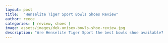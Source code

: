 ```yaml
---
layout: post
title:  "Henselite Tiger Sport Bowls Shoes Review"
author: reece
categories: [ review, shoes ]
image: assets/images/dek-unisex-bowls-shoe-review.jpg
description: "Are Henselite Tiger Sport the best bowls shoe available? See our in-depth review to find out"
---
```

